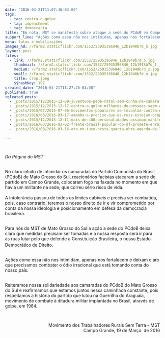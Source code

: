 ```yaml
---
date: "2016-03-21T11:07:46-03:00"
tags:
  - tag: contra-o-golpe
  - tag: impeachment
  - tag: democracia
title: "Em nota, MST se manifesta sobre ataque a sede do PCdoB em Campo Grande"
support_line: "Ações como essa não nos intimidam, apenas nos fortalecem e deixam claro que precisamos combater o ódio irracional que está tomando conta do nosso país. "
menu: lutas e mobilizações
images_hd: //farm2.staticflickr.com/1552/25935396846_12b1948b7d_b.jpg
layout: post
files:
  - link: //farm2.staticflickr.com/1552/25935396846_12b1948b7d_b.jpg
    thumbnail: //farm2.staticflickr.com/1552/25935396846_12b1948b7d_t.jpg
    medium: //farm2.staticflickr.com/1552/25935396846_12b1948b7d_z.jpg
    small: //farm2.staticflickr.com/1552/25935396846_12b1948b7d_n.jpg
    title: crop.jpeg
    $$hashKey: 19Z
created_date: "2016-03-21T11:27:25-03:00"
published: true
releated_posts:
  - _posts/2015/12/2015-12-09-juventude-pede-natal-sem-cunha-na-camara-dos-deputados-em-brasilia.md
  - _posts/2015/12/2015-12-17-contra-o-golpe-milhares-de-pessoas-saem-as-ruas-na-bahia.md
  - _posts/2015/07/2015-07-06-movimentos-populares-se-levantam-contra-o-golpe.md
  - _posts/2016/03/2016-03-17-amanha-e-preciso-que-as-ruas-estejam-ocupadas-por-gente-que-nao-tem-medo-da-direita-diz-valter-pomar.md
  - _posts/2015/12/2015-12-11-mais-de-480-personalidades-assinam-manifesto-contra-golpe.md
  - _posts/2016/03/2016-03-02-frente-brasil-popular-do-df-promete-enraizamento-local-no-combate-ao-retrocesso.md
  - _posts/2016/03/2016-03-16-ato-no-tuca-nesta-quarta-abre-agenda-de-luta-pela-democracia.md

---
```

<p>&nbsp;</p>

<p><em>Da P&aacute;gina do MST&nbsp;</em></p>

<p><br />
<span class="s1">No claro intuito de intimidar os camaradas do Partido Comunista do Brasil (PCdoB) de Mato Grosso do Sul, reacion&aacute;rios facistas atacaram a sede do partido em Campo Grande, colocaram fogo na faxada no momento em que havia um militante na sede, que correu s&eacute;rio risco de vida.&nbsp;<br />
<br />
A intoler&acirc;ncia passou de todos os limites cab&iacute;veis e precisa ser combatida, pois, caso </span>contr&aacute;rio,<span class="s1">&nbsp;teremos o nosso direito de ir e vir comprometido por conta da nossa ideologia e posicionamento em defesa da democracia brasileira.&nbsp;</span></p>

<p><br />
<span class="s1">Para n&oacute;s do MST de Mato Grosso do Sul&nbsp;a a&ccedil;&atilde;o a sede do PCdoB deixa claro que medidas precisam ser tomadas e a nossa resposta ser&aacute; ir para </span>&agrave;s<span style="color: rgb(84, 84, 84); font-family: arial, sans-serif; font-size: small; line-height: 18.2px;">&nbsp;</span><span class="s1">ruas lutar pelo que defende a Constitui&ccedil;&atilde;o Brasileira, o nosso Estado Democr&aacute;tico de Direito.&nbsp;</span></p>

<p><br />
<span class="s1">A&ccedil;&otilde;es como essa n&atilde;o nos intimidam, apenas nos fortalecem e deixam claro que precisamos combater o &oacute;dio irracional que est&aacute; tomando conta do nosso pa&iacute;s.&nbsp;</span></p>

<p><br />
<span class="s1">Reiteramos nossa solidariedade aos camaradas do PCdoB do Mato Grosso do Sul e reafirmamos que estamos juntos nessa caminhada constante, pois respeitamos a hist&oacute;ria do partido que lutou na Guerrilha do Araguaia, movimento de combate &agrave; ditadura militar implantada no Brasil, atrav&eacute;s de golpe, em 1964.</span></p>

<p class="p2">&nbsp;</p>

<p style="text-align: right;">Movimento dos Trabalhadores Rurais Sem Terra - MST<br />
Campo Grande, 19&nbsp;de Mar&ccedil;o&nbsp;&nbsp;de 2016</p>
